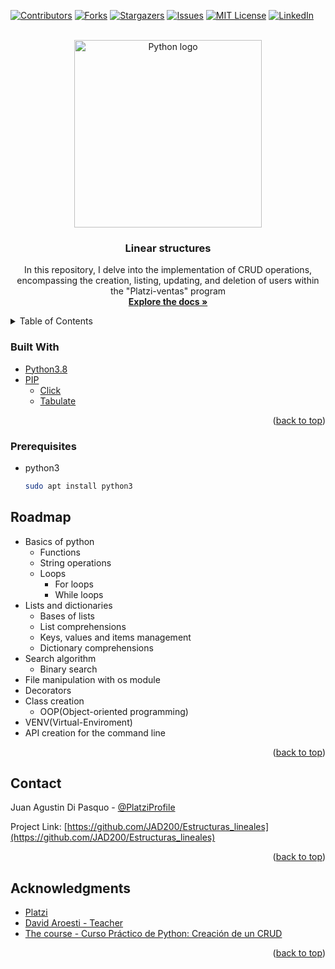 <div id="top">

  [![Contributors][contributors-shield]][contributors-url]
  [![Forks][forks-shield]][forks-url]
  [![Stargazers][stars-shield]][stars-url]
  [![Issues][issues-shield]][issues-url]
  [![MIT License][license-shield]][license-url]
  [![LinkedIn][linkedin-shield]][linkedin-url]

</div>

<!-- PROJECT LOGO -->
<br />
<div align="center">
  <a href="https://github.com/JAD200/Creacion_de_CRUD" target="blank" referrerpolicy="no-referrer">
    <img src="https://i.imgur.com/fDkhooA.png" alt="Python logo" width="300" >
  </a>

<h3 align="center">Linear structures</h3>

  <p align="center">
    In this repository, I delve into the implementation of CRUD operations, encompassing the creation, listing, updating, and deletion of users within the "Platzi-ventas" program
    <br />
    <a href="https://github.com/JAD200/Creacion_de_CRUD" target="blank" referrerpolicy="no-referrer"><strong>Explore the docs »</strong></a>
</div>



<!-- TABLE OF CONTENTS -->
<details>
  <summary>Table of Contents</summary>
  <ol>
    <li><a href="#built-with">Built With</a></li>
    <li><a href="#prerequisites">Prerequisites</a></li>
    <li><a href="#roadmap">Roadmap</a></li>
    <li><a href="#contact">Contact</a></li>
    <li><a href="#acknowledgments">Acknowledgments</a></li>
  </ol>
</details>


### Built With

* [Python3.8](https://www.python.org/downloads/release/python-3813/)
* [PIP](https://pypi.org/)
	* [Click](https://pypi.org/project/click/)
	* [Tabulate](https://pypi.org/project/tabulate/)

<p align="right">(<a href="#top">back to top</a>)</p>



### Prerequisites

* python3
  ```sh
  sudo apt install python3
  ```

<!-- ROADMAP -->
## Roadmap

- Basics of python
	- Functions
	- String operations
	- Loops
		- For loops
		- While loops 
- Lists and dictionaries
	- Bases of lists 
	- List comprehensions
	- Keys, values and items management
	- Dictionary comprehensions
- Search algorithm
	- Binary search
- File manipulation with os module
- Decorators
- Class creation
	- OOP(Object-oriented programming)
- VENV(Virtual-Enviroment)
- API creation for the command line


<p align="right">(<a href="#top">back to top</a>)</p>


<!-- CONTACT -->
## Contact

Juan Agustin Di Pasquo - [@PlatziProfile](https://platzi.com/p/Juan_Di_Pasquo/)

Project Link: [https://github.com/JAD200/Estructuras_lineales](https://github.com/JAD200/Estructuras_lineales)

<p align="right">(<a href="#top">back to top</a>)</p>



<!-- ACKNOWLEDGMENTS -->
## Acknowledgments

* [Platzi](https://platzi.com/)
* [David Aroesti - Teacher](https://twitter.com/jdaroesti)
* [The course - Curso Práctico de Python: Creación de un CRUD](https://platzi.com/cursos/python-practico/)

<p align="right">(<a href="#top">back to top</a>)</p>



<!-- MARKDOWN LINKS & IMAGES -->
<!-- https://www.markdownguide.org/basic-syntax/#reference-style-links -->
[contributors-shield]: https://img.shields.io/github/contributors/JAD200/Creacion_de_CRUD.svg?style=flat-square
[contributors-url]: https://github.com/JAD200/Creacion_de_CRUD/graphs/contributors
[forks-shield]: https://img.shields.io/github/forks/JAD200/Creacion_de_CRUD.svg?style=flat-square
[forks-url]: https://github.com/JAD200/Creacion_de_CRUD/network/members
[stars-shield]: https://img.shields.io/github/stars/JAD200/Creacion_de_CRUD.svg?style=flat-square
[stars-url]: https://github.com/JAD200/Creacion_de_CRUD/stargazers
[issues-shield]: https://img.shields.io/github/issues/JAD200/Creacion_de_CRUD.svg?style=flat-square
[issues-url]: https://github.com/JAD200/Creacion_de_CRUD/issues
[license-shield]: https://img.shields.io/github/license/JAD200/Creacion_de_CRUD.svg?style=flat-square
[license-url]: https://github.com/JAD200/Creacion_de_CRUD/blob/master/LICENSE.txt
<!-- LinkedIn -->
[linkedin-shield]: https://img.shields.io/badge/-LinkedIn-black.svg?style=for-the-badge&logo=linkedin&colorB=blue
[linkedin-url]: https://linkedin.com/in/juan-agustin-di-pasquo-jad
